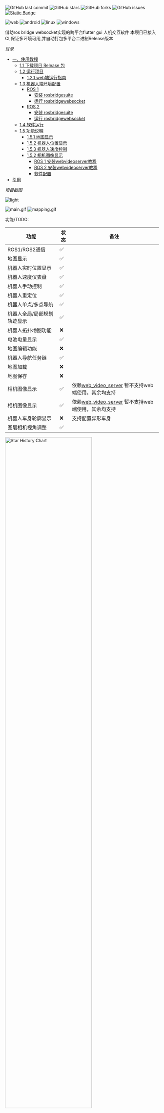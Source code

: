 ![GitHub last commit](https://img.shields.io/github/last-commit/chengyangkj/ROS_Flutter_Gui_App?style=flat-square)
![GitHub stars](https://img.shields.io/github/stars/chengyangkj/ROS_Flutter_Gui_App?style=flat-square)
![GitHub forks](https://img.shields.io/github/forks/chengyangkj/ROS_Flutter_Gui_App?style=flat-square)
![GitHub issues](https://img.shields.io/github/issues/chengyangkj/ROS_Flutter_Gui_App?style=flat-square)
<a href="http://qm.qq.com/cgi-bin/qm/qr?_wv=1027&k=mvzoO6tJQtu0ZQYa_itHW7JrT0i4OCdK&authKey=exOT53pUpRG85mwuSMstWKbLlnrme%2FEuJE0Rt%2Fw6ONNvfHqftoWMay03mk1Qi7yv&noverify=0&group_code=797497206">
<img alt="Static Badge" src="https://img.shields.io/badge/QQ%e7%be%a4-797497206-purple">
</a>

![web](https://github.com/chengyangkj/ROS_Flutter_Gui_App/actions/workflows/web_build.yaml/badge.svg)
![android](https://github.com/chengyangkj/ROS_Flutter_Gui_App/actions/workflows/android_build.yaml/badge.svg)
![linux](https://github.com/chengyangkj/ROS_Flutter_Gui_App/actions/workflows/linux_build.yaml/badge.svg)
![windows](https://github.com/chengyangkj/ROS_Flutter_Gui_App/actions/workflows/windows_build.yaml/badge.svg)

借助ros bridge websocket实现的跨平台flutter gui 人机交互软件
本项目已接入CI,保证多环境可用,并自动打包多平台二进制Release版本

*目录* 
<!-- TOC -->

- [一，使用教程](#一使用教程)
    - [1.1 下载项目 Release 包](#11-下载项目-release-包)
    - [1.2 运行项目](#12-运行项目)
        - [1.2.1 web端运行指南](#121-web端运行指南)
    - [1.3 机器人端环境配置](#13-机器人端环境配置)
        - [ROS 1](#ros-1)
            - [安装 rosbridgesuite](#安装-rosbridgesuite)
            - [运行 rosbridgewebsocket](#运行-rosbridgewebsocket)
        - [ROS 2](#ros-2)
            - [安装 rosbridgesuite](#安装-rosbridgesuite)
            - [运行 rosbridgewebsocket](#运行-rosbridgewebsocket)
    - [1.4 软件运行](#14-软件运行)
    - [1.5 功能说明](#15-功能说明)
        - [1.5.1 地图显示](#151-地图显示)
        - [1.5.2 机器人位置显示](#152-机器人位置显示)
        - [1.5.3 机器人速度控制](#153-机器人速度控制)
        - [1.5.2 相机图像显示](#152-相机图像显示)
            - [ROS 1 安装webvideoserver教程](#ros-1-安装webvideoserver教程)
            - [ROS 2 安装webvideoserver教程](#ros-2-安装webvideoserver教程)
            - [软件配置](#软件配置)
- [引用](#引用)

<!-- /TOC -->


*项目截图*

![light](./doc/image/camera.png)

![main.gif](./doc/image/main.gif)
![mapping.gif](./doc/image/mapping.gif)

功能/TODO:
  
| 功能                        | 状态 | 备注                 |
| --------------------------- | ---- | -------------------- |
| ROS1/ROS2通信               | ✅    |                      |
| 地图显示           | ✅    |                      |
| 机器人实时位置显示          | ✅    |                      |
| 机器人速度仪表盘            | ✅     |                      |
| 机器人手动控制              | ✅    |                      |
| 机器人重定位                | ✅    |                      |
| 机器人单点/多点导航         |  ✅    |                      |
| 机器人全局/局部规划轨迹显示 | ✅    |                      |
| 机器人拓扑地图功能          | ❌    |                      |
| 电池电量显示                | ✅     |                      |
| 地图编辑功能                | ❌    |                      |
| 机器人导航任务链            |✅   |               |
| 地图加载                    | ❌    |                      |
| 地图保存                    | ❌    |                      |
| 相机图像显示                | ✅    |  依赖[web_video_server](https://github.com/RobotWebTools/web_video_server.git) 暂不支持web端使用，其余均支持|
| 相机图像显示                | ✅    |  依赖[web_video_server](https://github.com/RobotWebTools/web_video_server.git) 暂不支持web端使用，其余均支持|
| 机器人车身轮廓显示          | ❌    | 支持配置异形车身     |
| 图层相机视角调整          | ✅     |      |

  <picture>
    <source media="(prefers-color-scheme: dark)" srcset="https://api.star-history.com/svg?repos=chengyangkj/Ros_Flutter_Gui_App&type=Timeline&theme=dark" />
    <source media="(prefers-color-scheme: light)" srcset="https://api.star-history.com/svg?repos=chengyangkj/Ros_Flutter_Gui_App&type=Timeline" />
    <img alt="Star History Chart" src="https://api.star-history.com/svg?repos=chengyangkj/Ros_Flutter_Gui_App&type=Timeline" width="75%" />
  </picture>

# 一，使用教程
## 1.1 下载项目 Release 包

从[Release界面](https://github.com/chengyangkj/ROS_Flutter_Gui_App/releases) 下载所需要的对应环境的版本（windows，linux，web，android）

## 1.2 运行项目

解压下载的压缩包，APP端下载后即可运行，web端运行时需要借助网站服务器这里介绍下web端使用：

### 1.2.1 web端运行指南

从[Release界面](https://github.com/chengyangkj/ROS_Flutter_Gui_App/releases)下载最新的web端版本(ros_flutter_gui_app_web.tar.gz)  
解压到本地，借助Apache等网站服务器部署即可  

进入压缩包目录：
```shell
cd ros_flutter_gui_app_web
```
我这里采用python的来搭建一个简单的网站服务器：

```shell
python -m http.server 8000
```
由于这里指定的端口为8000，在google浏览器(其他浏览器未测试，可能出现空白界面问题)输入`本机ip:8000`即可访问站点

## 1.3 机器人端环境配置

软件借助ros bridge websocket实现与ros之间的通信，因此需要先在自己的机器人系统上安装ros bridget websocket并运行，由于ROS Bridge websocket的实现兼容ros1与ros2，因此这里区分ros1 与 ros2分别介绍安装教程
 
### ROS 1

#### 安装 rosbridge_suite

1. **确保已安装 ROS 1**（例如：ROS Melodic 或 ROS Noetic）。如果没有，请参考 [ROS 安装指南](http://wiki.ros.org/ROS/Installation) 进行安装。

2. **安装 `rosbridge_suite` 包**：

   ```bash
   sudo apt-get install ros-<your-ros-distro>-rosbridge-suite
   ```

   将 `<your-ros-distro>` 替换为你的 ROS 版本，例如 `melodic` 或 `noetic`。

#### 运行 rosbridge_websocket

1. **启动 ROS 核心**：

   ```bash
   roscore
   ```

2. **在新的终端中，启动 rosbridge_websocket 节点**：

   ```bash
   roslaunch rosbridge_server rosbridge_websocket.launch
   ```

3. **验证 rosbridge_websocket 是否正在运行**：

   打开浏览器，导航到 `http://localhost:9090`，如果连接成功，说明 WebSocket 服务器已启动并运行。

### ROS 2

#### 安装 rosbridge_suite

1. **确保已安装 ROS 2**（例如：ROS Foxy、Galactic 或 Humble）。如果没有，请参考 [ROS 2 安装指南](https://docs.ros.org/en/foxy/Installation.html) 进行安装。

2. **安装 `rosbridge_suite` 包**：

   ```bash
   sudo apt-get install ros-<your-ros2-distro>-rosbridge-suite
   ```

   将 `<your-ros2-distro>` 替换为你的 ROS 2 版本，例如 `foxy`、`galactic` 或 `humble`。

3. **在每个新的终端会话中，source 你的 ROS 2 环境**：

   ```bash
   source /opt/ros/<your-ros2-distro>/setup.bash
   ```

#### 运行 rosbridge_websocket

1. **在新的终端中，启动 rosbridge_websocket 节点**：

   ```bash
   ros2 launch rosbridge_server rosbridge_websocket_launch.xml
   ```

2. **验证 rosbridge_websocket 是否正在运行**：

   打开浏览器，导航到 `http://localhost:9090`，如果连接成功，说明 WebSocket 服务器已启动并运行。

## 1.4 软件运行

打开软件，进行topic设置：

![setting_button](./doc/image/setting_button.png)

设置界面：
![setting_button](./doc/image/setting_list.png)

配置说明
|配置名|消息类型|说明|
|---|---|---|
|battery_topic|sensor_msgs/BatteryState|机器人电池电量的topic，软件订阅 |
|mapTopic|nav_msgs/OccupancyGrid|机器人地图话题名，软件订阅 |
|laserTopic|sensor_msgs/LaserScan| 激光话题名，软件订阅|
|localPathTopic|nav_msgs/Path|机器人局部路径话题名，软件订阅 |
|globalPathTopic|nav_msgs/Path|机器人全局路径话题名，软件订阅 |
|odomTopic|nav_msgs/Odometry|机器人里程计话题名，软件订阅 |
|relocTopic|geometry_msgs/PoseWithCovarianceStamped|机器人重定位topic名，软件发布 |
|navGoalTopic|geometry_msgs/PoseStamped|机器人导航目标点话题名，软件发布 |
|SpeedCtrlTopic|geometry_msgs/Twist|机器人速度控制话题名，软件发布|
|maxVx|double|软件手动控制时最大vx速度 |
|maxVydouble|软件手动控制时最大vy速度 |
|maxVw|double|软件手动控制时最大vw速度 |
|mapFrameName|string|地图坐标系tf fram名|
|baseLinkFrameName|string|机器人底盘坐标系tf fram名|
|imagePort|string|相机图像web video server 服务器短裤|
|imageTopic|string|要展示的相机图像的topic|
|imageWidth|int|要展示的相机图像的宽默认640|
|imageHeight|int|要展示的相机图像的高默认480|

设置完成后，点击connect按钮，连接到rosbridge_websocket，连接成功后，软件会自动订阅设置的topic，并显示topic的数据：
![connect](./images/connect.png)

## 1.5 功能说明

### 1.5.1 地图显示

软件会自动订阅设置的地图topic，配置项[mapTopic]，并显示地图数据，地图数据会以2D栅格的形式显示在界面上，点击地图上的栅格，会显示栅格的坐标和栅格的值。

### 1.5.2 机器人位置显示

软件订阅ros的tf，手动构建tf树，实现tf2_dart类，通过tf2_dart类，可以获取机器人在地图上的位置，并显示在界面上。

### 1.5.3 机器人速度控制

软件会自动发布设置的手动控制速度，配置项[SpeedCtrlTopic]，并显示机器人速度控制数据，点击界面上的速度控制按钮，可以控制机器人的速度。
左侧遥感可以控制机器人的速度，遥感左上角为正方向，遥感右下角为负方向，遥感中间为停止。
右侧遥感既可控制机器人速度，又可控制机器人旋转，遥感左上角为正方向，遥感右下角为负方向，左侧为向左旋转，右侧向右旋转，遥感中间为停止。


### 1.5.2 相机图像显示

相机图像显示依赖 `web_video_server` 包，这个包会自动将系统中所有的图像topic转换为mjpeg格式的http视频流

以下教程是在 **ROS 1** 和 **ROS 2** 中安装和验证该包的参考方法。

#### ROS 1 安装web_video_server教程

1. **安装 `web_video_server` 包**

   在 **ROS 1** 中，运行以下命令安装 `web_video_server` 包：

   ```bash
   sudo apt install ros-noetic-web-video-server
   ```

2. 启动相机节点

启动自己的相机节点，确保有图片topic

3. 启动 web_video_server

启动 web_video_server 节点，它将发布图像流供 Web 客户端访问：

```bash
rosrun web_video_server web_video_server
```

4. 验证视频流

在 Web 浏览器中打开以下链接，查看视频流（假设相机话题为 /usb_cam/image_raw）：

```bash
http://localhost:8080/stream?topic=/usb_cam/image_raw
```
如果图像正常显示，则 web_video_server 已成功配置。

#### ROS 2 安装web_video_server教程
安装 web_video_server 包

在 ROS 2 中，您需要从源代码编译 web_video_server。首先，确保您的工作空间已经初始化并设置：

```bash
mkdir -p ~/ros2_ws/src
cd ~/ros2_ws/src
git clone https://github.com/RobotWebTools/web_video_server.git
```
1. 安装依赖

安装所需的依赖：

```bash
cd ~/ros2_ws/
rosdep install --from-paths src --ignore-src -r -y
```

2. 编译工作空间

使用 colcon 工具编译工作空间：

```bash
colcon build
```

3. 启动相机节点

启动自己的相机节点，确保有图片topic

4. 启动 web_video_server 节点：

```bash
ros2 run web_video_server web_video_server
```
4. 验证视频流

在 Web 浏览器中打开以下链接，查看视频流（假设相机话题为 /usb_cam/image_raw）：

```bash
http://localhost:8080/stream?topic=/usb_cam/image_raw
```
如果图像正常显示，则 web_video_server 已成功配置。

#### 软件配置

在软件中需要配置要显示的话题topic地址，以及web video server的端口（如果更改的话需要修改，默认是8080:

需要配置如下两项：
- imagePort 相机图像web video server 服务器端口
- imageTopic 要展示的相机图像的topic
- imageWidth 要展示的相机图像的宽默认640
- imageHeight 要展示的相机图像的高默认480

# 引用

- 部分UI界面效果参考自[ros_navigation_command_app](https://github.com/Rongix/ros_navigation_command_app)，仅参考UI显示效果，本仓库的代码的实现均为原创
- [roslibdart](https://pub.dev/packages/roslibdart)，实现flutter 中的ros bridge websocket的通信，借助此库可以直接与ros进行端对端通信
- [matrix_gesture_detector](https://pub.dev/packages/matrix_gesture_detector) 软件的手势识别在此pub包的基础上做更改
